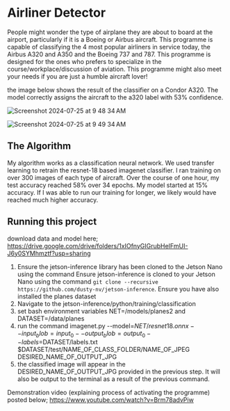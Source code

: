 # Airliner Detector

People might wonder the type of airplane they are about to board at the airport, particularly if it is a Boeing or Airbus aircraft. This programme is capable of classifying the 4 most popular airliners in service today, the Airbus A320 and A350 and the Boeing 737 and 787. This programme is designed for the ones who prefers to specialize in the course/workplace/discussion of aviation. This programme might also meet your needs if you are just a humble aircraft lover!

the image below shows the result of the classifier on a Condor A320. The model correctly assigns the aircraft to the a320 label with 53% confidence.


![Screenshot 2024-07-25 at 9 48 34 AM](https://github.com/user-attachments/assets/b765307a-6267-48ea-bf21-35d63da3ed16)


![Screenshot 2024-07-25 at 9 49 34 AM](https://github.com/user-attachments/assets/bbf13ade-8ee7-49c7-9997-176471d5d08a)

## The Algorithm

My algorithm works as a classification neural network. We used transfer learning to retrain the resnet-18 based imagenet classifier. I ran training on over 300 images of each type of aircraft. Over the course of one hour, my test accuracy reached 58% over 34 epochs. My model started at 15% accuracy. If I was able to run our training for longer, we likely would have reached much higher accuracy.

## Running this project

download data and model here;
https://drive.google.com/drive/folders/1xIOfnyGIGrubHeIFmUI-J6y0SYMhmztf?usp=sharing

1. Ensure the jetson-inference library has been cloned to the Jetson Nano using the command Ensure jetson-inference is cloned to your Jetson Nano using the command `git clone --recursive https://github.com/dusty-nv/jetson-inference`. Ensure you have also installed the planes dataset
2.  Navigate to the jetson-inference/python/training/classification
3. set bash environment variables NET=/models/planes2 and DATASET=/data/planes
4. run the command imagenet.py --model=$NET/resnet18.onnx --input_blob=input_0 --output_blob=output_0 --labels=$DATASET/labels.txt $DATASET/test/NAME_OF_CLASS_FOLDER/NAME_OF_JPEG DESIRED_NAME_OF_OUTPUT_JPG
5. the classified image will appear in the DESIRED_NAME_OF_OUTPUT_JPG provided in the previous step. It will also be output to the terminal as a result of the previous command.

Demonstration video (explaining process of activating the programme) posted below;
https://www.youtube.com/watch?v=Brm78advPiw
